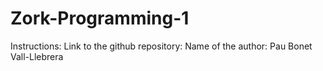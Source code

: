 # Zork-Programming-1
Instructions:
Link to the github repository:
Name of the author: Pau Bonet Vall-Llebrera
